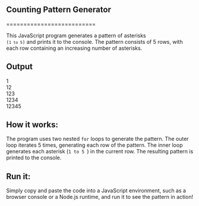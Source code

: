 ## Counting Pattern Generator
==========================

This JavaScript program generates a pattern of asterisks <code> (`1 to 5`)</code> and prints it to the console. The pattern consists of 5 rows, with each row containing an increasing number of asterisks.

## Output
1<br>
12<br>
123<br>
1234<br>
12345<br>
## **How it works:**

The program uses two nested `for` loops to generate the pattern. The outer loop iterates 5 times, generating each row of the pattern. The inner loop generates each asterisk (`1 to 5 `) in the current row. The resulting pattern is printed to the console.

## **Run it:**

 Simply copy and paste the code into a JavaScript environment, such as a browser console or a Node.js runtime, and run it to see the pattern in action!  